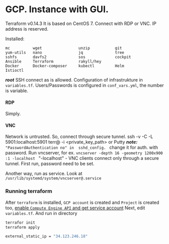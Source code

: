 # GCP. Instance with GUI.

Terraform v0.14.3
It is based on CentOS 7.
Connect with RDP or VNC.
IP address is reserved.

Installed:
```
mc          wget                unzip           git        
yum-utils   nano                jq              tree       
sshfs       davfs2              sos             cockpit    
Ansible     Terraform           rakyll/hey
Docker      Docker-composer     kubectl         Helm
Istioctl    
```
***root*** SSH connect as  is allowed.
Configuration of infrastrukture in `variables.tf`.
Users/Passwords is configured in `conf_vars.yml`, the number is variable.

#### RDP
Simply.

#### VNC
Network is untrusted. So, connect through secure tunnel.
ssh -v -C -L 5901:localhost:5901 terr@<IP> -i <private_key_path>
or Putty
***note:*** 
    `"PasswordAuthentication no" in  sshd_config. `
    change it for auth. with  password.
Run vncserver, for ex. 
`vncserver -depth 16 -geometry 1200x900 :1 -localhost `
"-localhost" - VNC clients connect only through a secure tunnel.
First run, password need to be set. 

Another way, run as service.
Look at `/usr/lib/systemd/system/vncserver@.service`

### Running terraform
After `terraform` is installed, `GCP account` is created and `Project` is created too,
[enable `Compute Engine API` and get service account](https://learn.hashicorp.com/tutorials/terraform/google-cloud-platform-build?in=terraform/gcp-get-started#setting-up-gcp)
 Next, edit `variables.tf`.
 And run in directory 
 ```sh
 terrafor init
 terraform apply 

external_static_ip = "34.123.246.18"
```
